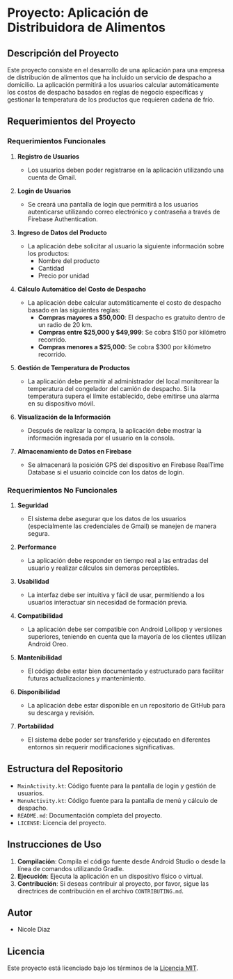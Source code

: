 # Proyecto: Aplicación de Distribuidora de Alimentos

## Descripción del Proyecto
Este proyecto consiste en el desarrollo de una aplicación para una empresa de distribución de alimentos que ha incluido un servicio de despacho a domicilio. La aplicación permitirá a los usuarios calcular automáticamente los costos de despacho basados en reglas de negocio específicas y gestionar la temperatura de los productos que requieren cadena de frío.

## Requerimientos del Proyecto

### Requerimientos Funcionales
1. **Registro de Usuarios**
   - Los usuarios deben poder registrarse en la aplicación utilizando una cuenta de Gmail.

2. **Login de Usuarios**
   - Se creará una pantalla de login que permitirá a los usuarios autenticarse utilizando correo electrónico y contraseña a través de Firebase Authentication.

3. **Ingreso de Datos del Producto**
   - La aplicación debe solicitar al usuario la siguiente información sobre los productos:
     - Nombre del producto
     - Cantidad
     - Precio por unidad

4. **Cálculo Automático del Costo de Despacho**
   - La aplicación debe calcular automáticamente el costo de despacho basado en las siguientes reglas:
     - **Compras mayores a $50,000**: El despacho es gratuito dentro de un radio de 20 km.
     - **Compras entre $25,000 y $49,999**: Se cobra $150 por kilómetro recorrido.
     - **Compras menores a $25,000**: Se cobra $300 por kilómetro recorrido.

5. **Gestión de Temperatura de Productos**
   - La aplicación debe permitir al administrador del local monitorear la temperatura del congelador del camión de despacho. Si la temperatura supera el límite establecido, debe emitirse una alarma en su dispositivo móvil.

6. **Visualización de la Información**
   - Después de realizar la compra, la aplicación debe mostrar la información ingresada por el usuario en la consola.

7. **Almacenamiento de Datos en Firebase**
   - Se almacenará la posición GPS del dispositivo en Firebase RealTime Database si el usuario coincide con los datos de login.

### Requerimientos No Funcionales
1. **Seguridad**
   - El sistema debe asegurar que los datos de los usuarios (especialmente las credenciales de Gmail) se manejen de manera segura.

2. **Performance**
   - La aplicación debe responder en tiempo real a las entradas del usuario y realizar cálculos sin demoras perceptibles.

3. **Usabilidad**
   - La interfaz debe ser intuitiva y fácil de usar, permitiendo a los usuarios interactuar sin necesidad de formación previa.

4. **Compatibilidad**
   - La aplicación debe ser compatible con Android Lollipop y versiones superiores, teniendo en cuenta que la mayoría de los clientes utilizan Android Oreo.

5. **Mantenibilidad**
   - El código debe estar bien documentado y estructurado para facilitar futuras actualizaciones y mantenimiento.

6. **Disponibilidad**
   - La aplicación debe estar disponible en un repositorio de GitHub para su descarga y revisión.

7. **Portabilidad**
   - El sistema debe poder ser transferido y ejecutado en diferentes entornos sin requerir modificaciones significativas.

## Estructura del Repositorio
- `MainActivity.kt`: Código fuente para la pantalla de login y gestión de usuarios.
- `MenuActivity.kt`: Código fuente para la pantalla de menú y cálculo de despacho.
- `README.md`: Documentación completa del proyecto.
- `LICENSE`: Licencia del proyecto.

## Instrucciones de Uso
1. **Compilación**: Compila el código fuente desde Android Studio o desde la línea de comandos utilizando Gradle.
2. **Ejecución**: Ejecuta la aplicación en un dispositivo físico o virtual.
3. **Contribución**: Si deseas contribuir al proyecto, por favor, sigue las directrices de contribución en el archivo `CONTRIBUTING.md`.

## Autor
- Nicole Diaz

## Licencia
Este proyecto está licenciado bajo los términos de la [Licencia MIT](LICENSE).
